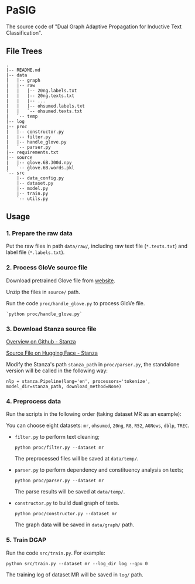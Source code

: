# PaSIG

The source code of "Dual Graph Adaptive Propagation for Inductive Text Classification".

## File Trees

```
.
|-- README.md
|-- data
|   |-- graph
|   |-- raw
|   |   |-- 20ng.labels.txt
|   |   |-- 20ng.texts.txt
|   |   |-- ...
|   |   |-- ohsumed.labels.txt
|   |   `-- ohsumed.texts.txt
|   `-- temp
|-- log
|-- proc
|   |-- constructor.py
|   |-- filter.py
|   |-- handle_glove.py
|   `-- parser.py
|-- requirements.txt
|-- source
|   |-- glove.6B.300d.npy
|   `-- glove.6B.words.pkl
`-- src
    |-- data_config.py
    |-- dataset.py
    |-- model.py
    |-- train.py
    `-- utils.py
```

## Usage

### 1. Prepare the raw data

Put the raw files in path ```data/raw/```, 
including raw text file (```*.texts.txt```) and label file 
(```*.labels.txt```).

### 2. Process GloVe source file

Download pretrained Glove file from [website](http://nlp.stanford.edu/data/glove.6B.zip).

Unzip the files in `source/` path.

Run the code `proc/handle_glove.py` to process GloVe file.

    `python proc/handle_glove.py`

### 3. Download Stanza source file

[Overview on Github - Stanza](https://github.com/stanfordnlp/stanza)
   
[Source File on Hugging Face - Stanza](https://huggingface.co/stanfordnlp/stanza-en)

Modify the Stanza's path `stanza_path` in `proc/parser.py`, the standalone version will be called in the following way: 
   
   `nlp = stanza.Pipeline(lang='en', processors='tokenize', model_dir=stanza_path, download_method=None)`

### 4. Preprocess data

Run the scripts in the following order (taking dataset MR as an example):

You can choose eight datasets: `mr`, `ohsumed`, `20ng`, `R8`, `R52`, `AGNews`, `dblp`, `TREC`.
   
   + `filter.py` to perform text cleaning;
   
      `python proc/filter.py --dataset mr`
      
      The preprocessed files will be saved at `data/temp/`.
   
   + `parser.py` to perform dependency and constituency analysis on texts;
   
      `python proc/parser.py --dataset mr`
      
      The parse results will be saved at `data/temp/`.
   
   + `constructor.py` to build dual graph of texts.
   
      `python proc/constructor.py --dataset mr`
      
      The graph data will be saved in `data/graph/` path.

### 5. Train DGAP

Run the code ```src/train.py```. For example:
  
  ```shell
  python src/train.py --dataset mr --log_dir log --gpu 0
  ```

The training log of dataset MR will be saved in `log/` path.